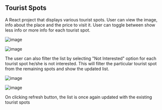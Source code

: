 ## Tourist Spots

A React project that displays various tourist spots. User can view the image, info about the place and the price to visit it. User can toggle between show less info or more info for each tourist spot. 

![image](https://user-images.githubusercontent.com/47619970/149833386-54f716db-1fc7-4ed9-8d52-0747d09cce86.png)

![image](https://user-images.githubusercontent.com/47619970/149833456-1c63da16-071b-4e4b-aeb3-26a0b115f742.png)

The user can also filter the list by selecting "Not Interested" option for each tourist spot he/she is not interested. This will filter the particular tourist spot from the remaining spots and show the updated list.

![image](https://user-images.githubusercontent.com/47619970/149833727-480a57e6-978d-4e37-bf28-295d4a840af9.png)

![image](https://user-images.githubusercontent.com/47619970/149833747-21e41a20-06ea-4d37-80d2-8718e13c76a5.png)


On clicking refresh button, the list is once again updated with the existing tourist spots
